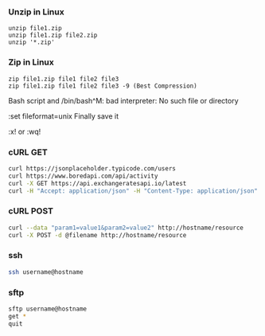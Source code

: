 ### Unzip in Linux
	unzip file1.zip 
	unzip file1.zip file2.zip 
	unzip '*.zip' 
	
### Zip in Linux
	zip file1.zip file1 file2 file3
	zip file1.zip file1 file2 file3 -9 (Best Compression)

Bash script and /bin/bash^M: bad interpreter: No such file or directory 

:set fileformat=unix
Finally save it

:x! or :wq!

### cURL GET
```sh
curl https://jsonplaceholder.typicode.com/users
curl https://www.boredapi.com/api/activity
curl -X GET https://api.exchangeratesapi.io/latest
curl -H "Accept: application/json" -H "Content-Type: application/json" https://api.frankfurter.app/currencies
```

### cURL POST
```sh
curl --data "param1=value1&param2=value2" http://hostname/resource
curl -X POST -d @filename http://hostname/resource
```

### ssh
```sh
ssh username@hostname
```


### sftp
```sh
sftp username@hostname
get *
quit
```

